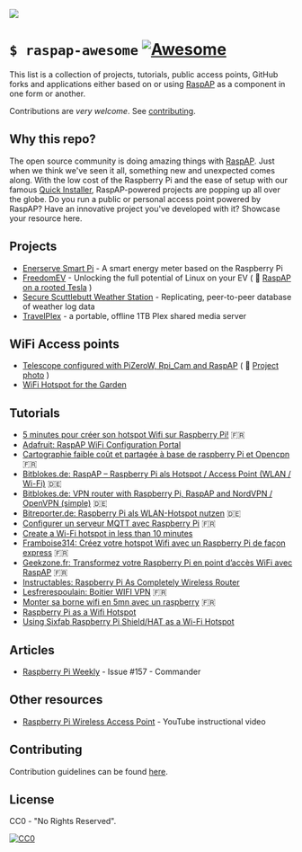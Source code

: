 ![](https://i.imgur.com/UdgDKPi.png)
# `$ raspap-awesome` [![Awesome](https://awesome.re/badge.svg)](https://github.com/thibmaek/awesome-raspberry-pi)

This list is a collection of projects, tutorials, public access points, GitHub forks and applications either based on or using [RaspAP](https://github.com/billz/raspap-webgui) as a component in one form or another. 

Contributions are *very welcome*. See [contributing](#contributing). 

## Why this repo?
The open source community is doing amazing things with [RaspAP](https://github.com/billz/raspap-webgui). Just when we think we've seen it all, something new and unexpected comes along. With the low cost of the Raspberry Pi and the ease of setup with our famous [Quick Installer](https://github.com/billz/raspap-webgui#quick-installer), RaspAP-powered projects are popping up all over the globe.  Do you run a public or personal access point powered by RaspAP? Have an innovative project you've developed with it? Showcase your resource here.

## Projects
- [Enerserve Smart Pi](https://www.enerserve.eu/en/service/smartpi/manual/networkconfiguration.html) - A smart energy meter based on the Raspberry Pi
- [FreedomEV](https://github.com/jnuyens/freedomev/) - Unlocking the full potential of Linux on your EV ( 📸 [RaspAP on a rooted Tesla](https://i.imgur.com/D8XlRkZ.jpg) )
- [Secure Scuttlebutt Weather Station](https://rickcarlino.com/2019/04/06/a-weather-station-with-raspberry-pi-and-secure-scuttlebutt-html.html) - Replicating, peer-to-peer database of weather log data
- [TravelPlex](https://medium.com/@laiello/creating-a-portable-plex-server-travelplex-2fea8c0e5d84) - a portable, offline 1TB Plex shared media server

## WiFi Access points
- [Telescope configured with PiZeroW, Rpi_Cam and RaspAP](https://twitter.com/polos5tdi/status/1018954493814296576) ( 📸  [Project photo](https://pbs.twimg.com/media/DiQNsPRV4AAPyV3?format=jpg&name=large) )
- [WiFi Hotspot for the Garden](https://flhoest.blogspot.com/2018/07/raspberry-pi-wifi-hotspot-for-garden.html)

## Tutorials
- [5 minutes pour créer son hotspot Wifi sur Raspberry Pi!](https://bentek.fr/creer-hotspot-wifi-sur-raspberry-pi/) 🇫🇷
- [Adafruit: RaspAP WiFi Configuration Portal](https://blog.adafruit.com/2016/06/24/raspap-wifi-configuration-portal-piday-raspberrypi-raspberry_pi/)
- [Cartographie faible coût et partagée à base de raspberry Pi et Opencpn](https://rm-asso.org/cartographie-faible-cout-et-partagee-a-base-de-raspberry-pi-et-opencpn/) 🇫🇷
- [Bitblokes.de: RaspAP – Raspberry Pi als Hotspot / Access Point (WLAN / Wi-Fi)](https://www.bitblokes.de/raspap-raspberry-pi-als-hotspot-access-point-wlan-wi-fi-benutzen/) 🇩🇪
- [Bitblokes.de: VPN router with Raspberry Pi, RaspAP and NordVPN / OpenVPN (simple)](https://www.bitblokes.de/vpn-router-mit-raspberry-pi-raspap-und-nordvpn-openvpn-einfach/) 🇩🇪
- [Bitreporter.de: Raspberry Pi als WLAN-Hotspot nutzen](https://bitreporter.de/raspberrypi/raspberry-pi-als-wlan-hotspot-nutzen) 🇩🇪
- [Configurer un serveur MQTT avec Raspberry Pi](https://emirchouchane.com/mqtt-raspberry-pi/) 🇫🇷
- [Create a Wi-Fi hotspot in less than 10 minutes](https://howtoraspberrypi.com/create-a-wi-fi-hotspot-in-less-than-10-minutes-with-pi-raspberry/)
- [Framboise314: Créez votre hotspot Wifi avec un Raspberry Pi de façon express](https://www.framboise314.fr/raspap-creez-votre-hotspot-wifi-avec-un-raspberry-pi-de-facon-express/) 🇫🇷
- [Geekzone.fr: Transformez votre Raspberry Pi en point d’accès WiFi avec RaspAP](https://www.geekzone.fr/2018/11/05/transformez-votre-raspberry-pi-en-point-dacces-wifi-avec-raspap/) 🇫🇷
- [Instructables: Raspberry Pi As Completely Wireless Router](https://www.instructables.com/id/Raspberry-Pi-As-Completely-Wireless-Router/)
- [Lesfrerespoulain: Boitier WIFI VPN](https://lesfrerespoulain.fr/boitier-wifi-vpn/) 🇫🇷
- [Monter sa borne wifi en 5mn avec un raspberry](https://tutox.fr/2019/11/19/monter-sa-borne-wifi-en-5mn-avec-un-raspberry/) 🇫🇷
- [Raspberry Pi as a Wifi Hotspot](https://raspberry-valley.azurewebsites.net/RaspAP-Wifi-Hotspot/)
- [Using Sixfab Raspberry Pi Shield/HAT as a Wi-Fi Hotspot](https://sixfab.com/using-sixfab-raspberry-p-shield-hat-as-a-wi-fi-hotspot-access-point/)

## Articles
- [Raspberry Pi Weekly](https://www.raspberrypi.org/weekly/commander/) - Issue #157 - Commander

## Other resources
- [Raspberry Pi Wireless Access Point](https://www.youtube.com/watch?v=RvOyafQeOoY) - YouTube instructional video

## Contributing

Contribution guidelines can be found [here](/CONTRIBUTING.md).

## License

CC0 - "No Rights Reserved". 

[![CC0](http://mirrors.creativecommons.org/presskit/buttons/88x31/svg/cc-zero.svg)](https://creativecommons.org/publicdomain/zero/1.0/)
